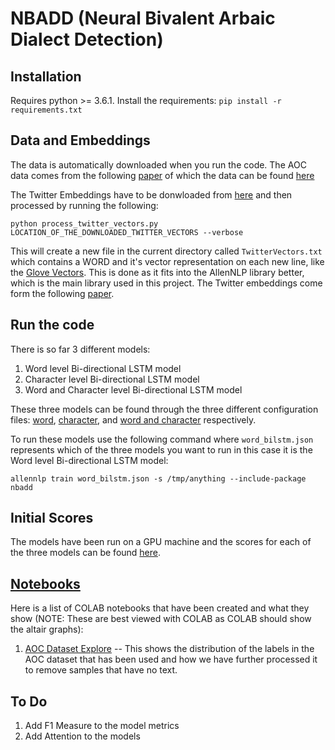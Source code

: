 # NBADD (Neural Bivalent Arbaic Dialect Detection)

## Installation
Requires python >= 3.6.1. Install the requirements:
`pip install -r requirements.txt`

## Data and Embeddings

The data is automatically downloaded when you run the code. The AOC data comes from the following [paper](https://aclanthology.coli.uni-saarland.de/papers/W18-3930/w18-3930) of which the data can be found [here](https://github.com/UBC-NLP/aoc_id/)

The Twitter Embeddings have to be donwloaded from [here](https://drive.google.com/file/d/1hEuNHn2PA7kIf1IK0FUGUskA77YZJ3vO/view) and then processed by running the following:

`python process_twitter_vectors.py LOCATION_OF_THE_DOWNLOADED_TWITTER_VECTORS --verbose`

This will create a new file in the current directory called `TwitterVectors.txt` which contains a WORD and it's vector representation on each new line, like the [Glove Vectors](https://nlp.stanford.edu/projects/glove/). This is done as it fits into the AllenNLP library better, which is the main library used in this project. The Twitter embeddings come form the following [paper](https://aclanthology.coli.uni-saarland.de/papers/L18-1577/l18-1577).

## Run the code
There is so far 3 different models:
1. Word level Bi-directional LSTM model
2. Character level Bi-directional LSTM model
3. Word and Character level Bi-directional LSTM model

These three models can be found through the three different configuration files: [word](./word_bilstm.json), [character](./char_bilstm.json), and [word and character](./word_char_bilstm.json) respectively.

To run these models use the following command where `word_bilstm.json` represents which of the three models you want to run in this case it is the Word level Bi-directional LSTM model:

`allennlp train word_bilstm.json -s /tmp/anything --include-package nbadd`

## Initial Scores
The models have been run on a GPU machine and the scores for each of the three models can be found [here](./model_run_scores.txt).

## [Notebooks](./notebooks)
Here is a list of COLAB notebooks that have been created and what they show (NOTE: These are best viewed with COLAB as COLAB should show the altair graphs):
1. [AOC Dataset Explore](./notebooks/AOC_Dataset.ipynb) -- This shows the distribution of the labels in the AOC dataset that has been used and how we have further processed it to remove samples that have no text.

## To Do
1. Add F1 Measure to the model metrics
2. Add Attention to the models
